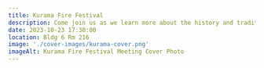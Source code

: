 ```yaml
---
title: Kurama Fire Festival
description: Come join us as we learn more about the history and traditions around the Kurama Fire Festival!
date: 2023-10-23 17:30:00
location: Bldg 6 Rm 216
image: './cover-images/kurama-cover.png'
imageAlt: Kurama Fire Festival Meeting Cover Photo
---
```

